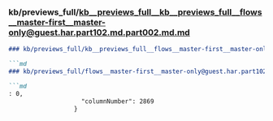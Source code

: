 ### kb/previews_full/kb__previews_full__kb__previews_full__flows__master-first__master-only@guest.har.part102.md.part002.md.md

```md
### kb/previews_full/kb__previews_full__flows__master-first__master-only@guest.har.part102.md.part002.md

```md
### kb/previews_full/flows__master-first__master-only@guest.har.part102.md (part 002)

```md
: 0,
                    "columnNumber": 2869
                  }
```

```

```

```
